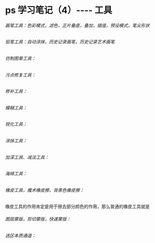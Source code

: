 # ps 学习笔记（4）---- 工具

###### 画笔工具：色彩模式，滤色，正片叠底，叠加，插值，预设模式，笔尖形状

###### 铅笔工具：自动涂抹，历史记录画笔，历史记录艺术画笔

###### 仿制图章工具：

###### 污点修复工具：

###### 修补工具：

###### 模糊工具：

###### 锐化工具：

###### 涂抹工具：

###### 加深工具、减淡工具：

###### 海绵工具：

###### 橡皮工具，魔术橡皮擦，背景色橡皮擦：

橡皮工具的作用肯定是用于擦去部分颜色的作用，那么普通的橡皮工具就是

###### 图层蒙版，剪切蒙版，快速蒙版：

###### 选区本质通道：

